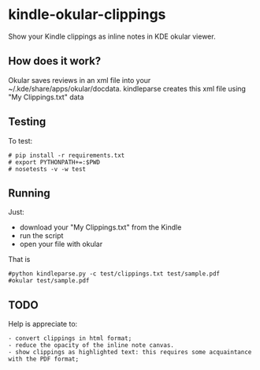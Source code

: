 # kindle-okular-clippings
Show your Kindle clippings  as inline notes in KDE okular viewer.


## How does it work?
Okular saves reviews in an xml file into your ~/.kde/share/apps/okular/docdata.
kindleparse creates this xml file using "My Clippings.txt" data


## Testing
To test:

    # pip install -r requirements.txt
    # export PYTHONPATH+=:$PWD
    # nosetests -v -w test


## Running
Just:

   - download your "My Clippings.txt" from the Kindle
   - run the script
   - open your file with okular

That is

    #python kindleparse.py -c test/clippings.txt test/sample.pdf
    #okular test/sample.pdf


## TODO
Help is appreciate to:
  
    - convert clippings in html format;
    - reduce the opacity of the inline note canvas.
    - show clippings as highlighted text: this requires some acquaintance with the PDF format;
